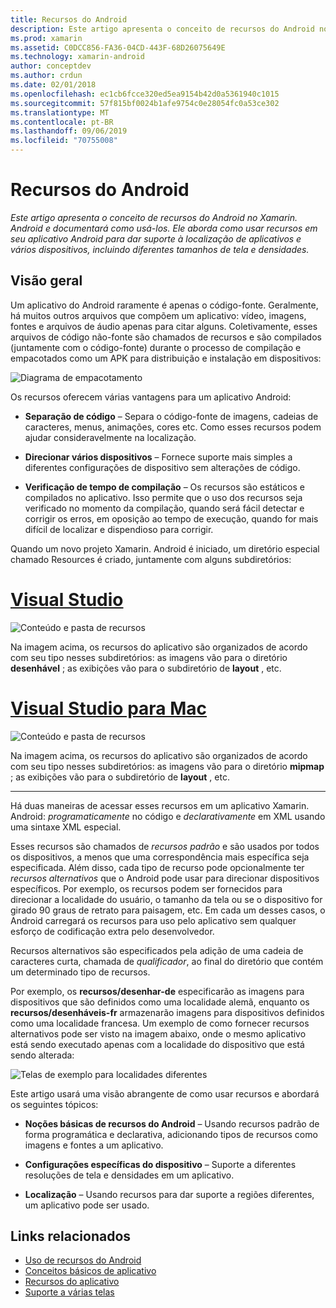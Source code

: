 ```yaml
---
title: Recursos do Android
description: Este artigo apresenta o conceito de recursos do Android no Xamarin. Android e documentará como usá-los. Ele aborda como usar recursos em seu aplicativo Android para dar suporte à localização de aplicativos e vários dispositivos, incluindo diferentes tamanhos de tela e densidades.
ms.prod: xamarin
ms.assetid: C0DCC856-FA36-04CD-443F-68D26075649E
ms.technology: xamarin-android
author: conceptdev
ms.author: crdun
ms.date: 02/01/2018
ms.openlocfilehash: ec1cb6fcce320ed5ea9154b42d0a5361940c1015
ms.sourcegitcommit: 57f815bf0024b1afe9754c0e28054fc0a53ce302
ms.translationtype: MT
ms.contentlocale: pt-BR
ms.lasthandoff: 09/06/2019
ms.locfileid: "70755008"
---
```

# <a name="android-resources"></a>Recursos do Android

_Este artigo apresenta o conceito de recursos do Android no Xamarin. Android e documentará como usá-los. Ele aborda como usar recursos em seu aplicativo Android para dar suporte à localização de aplicativos e vários dispositivos, incluindo diferentes tamanhos de tela e densidades._

## <a name="overview"></a>Visão geral

Um aplicativo do Android raramente é apenas o código-fonte. Geralmente, há muitos outros arquivos que compõem um aplicativo: vídeo, imagens, fontes e arquivos de áudio apenas para citar alguns. Coletivamente, esses arquivos de código não-fonte são chamados de recursos e são compilados (juntamente com o código-fonte) durante o processo de compilação e empacotados como um APK para distribuição e instalação em dispositivos:

![Diagrama de empacotamento](images/packaging-diagram.png)

Os recursos oferecem várias vantagens para um aplicativo Android:

- **Separação de código** &ndash; Separa o código-fonte de imagens, cadeias de caracteres, menus, animações, cores etc. Como esses recursos podem ajudar consideravelmente na localização.

- **Direcionar vários dispositivos** &ndash; Fornece suporte mais simples a diferentes configurações de dispositivo sem alterações de código.

- **Verificação de tempo de compilação** &ndash; Os recursos são estáticos e compilados no aplicativo. Isso permite que o uso dos recursos seja verificado no momento da compilação, quando será fácil detectar e corrigir os erros, em oposição ao tempo de execução, quando for mais difícil de localizar e dispendioso para corrigir.

Quando um novo projeto Xamarin. Android é iniciado, um diretório especial chamado Resources é criado, juntamente com alguns subdiretórios:

# <a name="visual-studiotabwindows"></a>[Visual Studio](#tab/windows)

![Conteúdo e pasta de recursos](images/resources-folder-vs.png)

Na imagem acima, os recursos do aplicativo são organizados de acordo com seu tipo nesses subdiretórios: as imagens vão para o diretório **desenhável** ; as exibições vão para o subdiretório de **layout** , etc.

# <a name="visual-studio-for-mactabmacos"></a>[Visual Studio para Mac](#tab/macos)

![Conteúdo e pasta de recursos](images/resources-folder-xs.png)

Na imagem acima, os recursos do aplicativo são organizados de acordo com seu tipo nesses subdiretórios: as imagens vão para o diretório **mipmap** ; as exibições vão para o subdiretório de **layout** , etc.

-----

Há duas maneiras de acessar esses recursos em um aplicativo Xamarin. Android: *programaticamente* no código e *declarativamente* em XML usando uma sintaxe XML especial.

Esses recursos são chamados de *recursos padrão* e são usados por todos os dispositivos, a menos que uma correspondência mais específica seja especificada. Além disso, cada tipo de recurso pode opcionalmente ter *recursos alternativos* que o Android pode usar para direcionar dispositivos específicos. Por exemplo, os recursos podem ser fornecidos para direcionar a localidade do usuário, o tamanho da tela ou se o dispositivo for girado 90 graus de retrato para paisagem, etc. Em cada um desses casos, o Android carregará os recursos para uso pelo aplicativo sem qualquer esforço de codificação extra pelo desenvolvedor.

Recursos alternativos são especificados pela adição de uma cadeia de caracteres curta, chamada de *qualificador*, ao final do diretório que contém um determinado tipo de recursos.

Por exemplo, os **recursos/desenhar-de** especificarão as imagens para dispositivos que são definidos como uma localidade alemã, enquanto os **recursos/desenháveis-fr** armazenarão imagens para dispositivos definidos como uma localidade francesa. Um exemplo de como fornecer recursos alternativos pode ser visto na imagem abaixo, onde o mesmo aplicativo está sendo executado apenas com a localidade do dispositivo que está sendo alterada:

![Telas de exemplo para localidades diferentes](images/localized-screenshots.png)

Este artigo usará uma visão abrangente de como usar recursos e abordará os seguintes tópicos:

- **Noções básicas de recursos do Android** &ndash; Usando recursos padrão de forma programática e declarativa, adicionando tipos de recursos como imagens e fontes a um aplicativo.

- **Configurações específicas do dispositivo** &ndash; Suporte a diferentes resoluções de tela e densidades em um aplicativo.

- **Localização** &ndash; Usando recursos para dar suporte a regiões diferentes, um aplicativo pode ser usado.

## <a name="related-links"></a>Links relacionados

- [Uso de recursos do Android](~/android/app-fundamentals/resources-in-android/android-assets.md)
- [Conceitos básicos de aplicativo](https://developer.android.com/guide/topics/fundamentals.html)
- [Recursos do aplicativo](https://developer.android.com/guide/topics/resources/index.html)
- [Suporte a várias telas](https://developer.android.com/guide/practices/screens_support.html)
